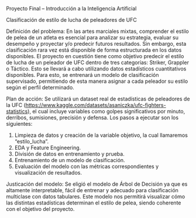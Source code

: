 Proyecto Final – Introducción a la Inteligencia Artificial

Clasificación de estilo de lucha de peleadores de UFC

Definición del problema:
En las artes marciales mixtas, comprender el estilo de pelea de un atleta es esencial para analizar su estrategia, evaluar su desempeño y proyectar y/o predecir futuros resultados. Sin embargo, esta clasificación rara vez está disponible de forma estructurada en los datos disponibles.
El proyecto en cuestión tiene como objetivo predecir el estilo de lucha de un peleador de UFC dentro de tres categorías: Striker, Grappler o Táctico. Esto se llevará a cabo utilizando datos estadísticos cuantitativos disponibles. Para esto, se entrenará un modelo de clasificación supervisado, permitiendo de esta manera asignar a cada peleador su estilo según el perfil determinado.

Plan de acción:
Se utilizará un dataset real de estadísticas de peleadores de la UFC (https://www.kaggle.com/datasets/asaniczka/ufc-fighters-statistics), el cual incluye variables como golpes significativos por minuto, derribos, sumisiones, precisión y defensa.
Los pasos a ejecutar son los siguientes:
1.	Limpieza de datos y creación de la variable objetivo, la cual llamaremos “estilo_lucha”.
2.	EDA  y Feature Engineering.
3.	División de datos en entrenamiento y prueba.
4.	Entrenamiento de un modelo de clasificación.
5.	Evaluación del modelo con las métricas correspondientes y visualización de resultados.

Justicación del modelo:
Se eligió el modelo de Árbol de Decisión ya que es altamente interpretable, fácil de entrenar y adecuado para clasificación multiclase con datos tabulares. Este modelo nos permitirá visualizar cómo las distintas estadísticas determinan el estilo de pelea, siendo coherente con el objetivo del proyecto.
